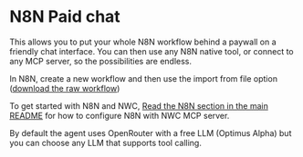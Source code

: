 # N8N Paid chat

This allows you to put your whole N8N workflow behind a paywall on a friendly chat interface. You can then use any N8N native tool, or connect to any MCP server, so the possibilities are endless.

In N8N, create a new workflow and then use the import from file option ([download the raw workflow](./n8n-paid-chat.json))

To get started with N8N and NWC, [Read the N8N section in the main README](../../README.md#add-to-n8n-community-node) for how to configure N8N with NWC MCP server.

By default the agent uses OpenRouter with a free LLM (Optimus Alpha) but you can choose any LLM that supports tool calling.
